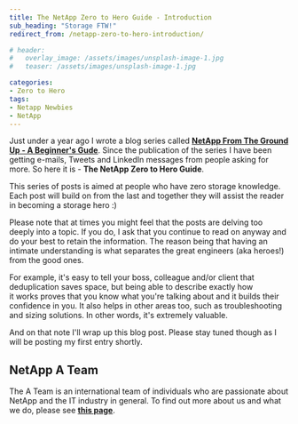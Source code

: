 ```yaml
---
title: The NetApp Zero to Hero Guide - Introduction
sub_heading: "Storage FTW!"
redirect_from: /netapp-zero-to-hero-introduction/

# header:
#   overlay_image: /assets/images/unsplash-image-1.jpg
#   teaser: /assets/images/unsplash-image-1.jpg

categories:
- Zero to Hero
tags:
- Netapp Newbies
- NetApp
---
```

Just under a year ago I wrote a blog series called **[NetApp From The Ground Up - A Beginner's Gude](/netapp-ground-beginners-guide-index/)**. Since the publication of the series I have been getting e-mails, Tweets and LinkedIn messages from people asking for more. So here it is - **The NetApp Zero to Hero Guide**.

This series of posts is aimed at people who have zero storage knowledge. Each post will build on from the last and together they will assist the reader in becoming a storage hero :)

Please note that at times you might feel that the posts are delving too deeply into a topic. If you do, I ask that you continue to read on anyway and do your best to retain the information. The reason being that having an intimate understanding is what separates the great engineers (aka heroes!) from the good ones.

For example, it's easy to tell your boss, colleague and/or client that deduplication saves space, but being able to describe exactly how it works proves that you know what you're talking about and it builds their confidence in you. It also helps in other areas too, such as troubleshooting and sizing solutions. In other words, it's extremely valuable.

And on that note I'll wrap up this blog post. Please stay tuned though as I will be posting my first entry shortly.

## NetApp A Team

The A Team is an international team of individuals who are passionate about NetApp and the IT industry in general. To find out more about us and what we do, please see **[this page](http://community.netapp.com/t5/Technology/The-NetApp-A-Team-On-Tap-to-Set-the-Record-Straight/ba-p/102364)**.